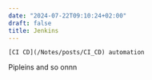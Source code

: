 ```yaml
---
date: "2024-07-22T09:10:24+02:00"
draft: false
title: Jenkins
---
```


    [CI CD](/Notes/posts/CI_CD) automation 

Pipleins and so onnn
